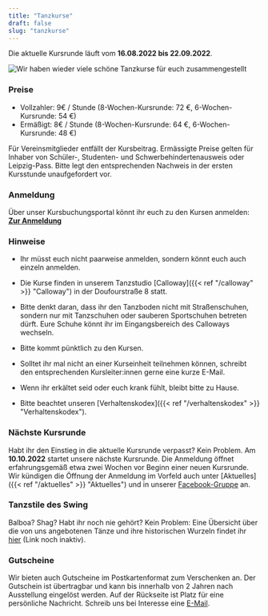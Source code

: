 ```yaml
---
title: "Tanzkurse"
draft: false
slug: "tanzkurse"
---
```


Die aktuelle Kursrunde läuft vom **16.08.2022 bis 22.09.2022**.

![Wir haben wieder viele schöne Tanzkurse für euch zusammengestellt](kursplan.jpg)

### Preise
- Vollzahler: 9€ / Stunde (8-Wochen-Kursrunde: 72 €, 6-Wochen-Kursrunde: 54 €)
- Ermäßigt: 8€ / Stunde (8-Wochen-Kursrunde: 64 €, 6-Wochen-Kursrunde: 48 €)

Für Vereinsmitglieder entfällt der Kursbeitrag. Ermässigte Preise gelten für Inhaber von Schüler-, Studenten- und Schwerbehindertenausweis oder Leipzig-Pass. Bitte legt den entsprechenden Nachweis in der ersten Kursstunde unaufgefordert vor.

### Anmeldung
Über unser Kursbuchungsportal könnt ihr euch zu den Kursen anmelden:  
**[Zur Anmeldung](https://scl.swinggeeks.de/SCL2022-08/)**

### Hinweise
- Ihr müsst euch nicht paarweise anmelden, sondern könnt euch auch einzeln anmelden.

- Die Kurse finden in unserem Tanzstudio [Calloway]({{< ref "/calloway" >}} "Calloway") in der Doufourstraße 8 statt.

- Bitte denkt daran, dass ihr den Tanzboden nicht mit Straßenschuhen, sondern nur mit Tanzschuhen oder sauberen Sportschuhen betreten dürft. Eure Schuhe könnt ihr im Eingangsbereich des Calloways wechseln.

- Bitte kommt pünktlich zu den Kursen.

- Solltet ihr mal nicht an einer Kurseinheit teilnehmen können, schreibt den entsprechenden Kursleiter:innen gerne eine kurze E-Mail. 

- Wenn ihr erkältet seid oder euch krank fühlt, bleibt bitte zu Hause. 

- Bitte beachtet unseren [Verhaltenskodex]({{< ref "/verhaltenskodex" >}} "Verhaltenskodex").


### Nächste Kursrunde
Habt ihr den Einstieg in die aktuelle Kursrunde verpasst? Kein Problem. Am **10.10.2022** startet unsere nächste Kursrunde. Die Anmeldung öffnet erfahrungsgemäß etwa zwei Wochen vor Beginn einer neuen Kursrunde. Wir kündigen die Öffnung der Anmeldung im Vorfeld auch unter [Aktuelles]({{< ref "/aktuelles" >}} "Aktuelles") und in unserer [Facebook-Gruppe](https://www.facebook.com/groups/swingconnection.leipzig) an.

### Tanzstile des Swing
Balboa? Shag? Habt ihr noch nie gehört? Kein Problem: Eine Übersicht über die von uns angebotenen Tänze und ihre historischen Wurzeln findet ihr [hier]() (Link noch inaktiv).

### Gutscheine
Wir bieten auch Gutscheine im Postkartenformat zum Verschenken an. Der Gutschein ist übertragbar und kann bis innerhalb von 2 Jahren nach Ausstellung eingelöst werden. Auf der Rückseite ist Platz für eine persönliche Nachricht. Schreib uns bei Interesse eine [E-Mail](info@swingconnection-leipzig.com).
